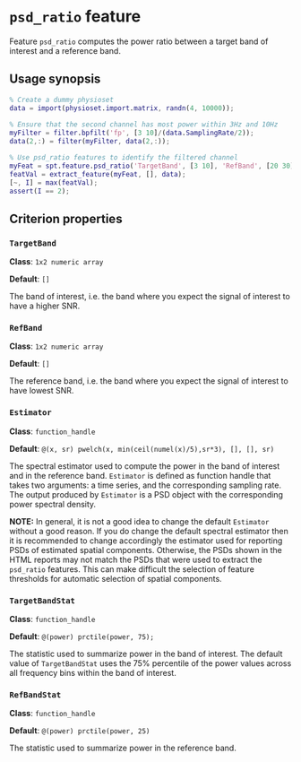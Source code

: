 `psd_ratio` feature
========

Feature `psd_ratio` computes the power ratio between a target band of 
interest and a reference band.


## Usage synopsis

```matlab
% Create a dummy physioset
data = import(physioset.import.matrix, randn(4, 10000));
  
% Ensure that the second channel has most power within 3Hz and 10Hz
myFilter = filter.bpfilt('fp', [3 10]/(data.SamplingRate/2));
data(2,:) = filter(myFilter, data(2,:));

% Use psd_ratio features to identify the filtered channel
myFeat = spt.feature.psd_ratio('TargetBand', [3 10], 'RefBand', [20 30]);
featVal = extract_feature(myFeat, [], data);
[~, I] = max(featVal);
assert(I == 2);
```


## Criterion properties

### `TargetBand`

__Class__: `1x2 numeric array`

__Default__: `[]`

The band of interest, i.e. the band where you expect the signal of interest
to have a higher SNR.


### `RefBand`

__Class__: `1x2 numeric array`

__Default__: `[]`

The reference band, i.e. the band where you expect the signal of interest 
to have lowest SNR.


### `Estimator`

__Class__: `function_handle`

__Default__: `@(x, sr) pwelch(x, min(ceil(numel(x)/5),sr*3), [], [], sr)`

The spectral estimator used to compute the power in the band of interest 
and in the reference band. `Estimator` is defined as function handle that 
takes two arguments: a time series, and the corresponding sampling rate. 
The output produced by `Estimator` is a PSD object with the corresponding
power spectral density.

__NOTE:__ In general, it is not a good idea to change the default 
`Estimator` without a good reason. If you do change the default spectral 
estimator then it is recommended to change accordingly the estimator used
for reporting PSDs of estimated spatial components. Otherwise, the PSDs
shown in the HTML reports may not match the PSDs that were used to extract 
the `psd_ratio` features. This can make difficult the selection of feature 
thresholds for automatic selection of spatial components. 

### `TargetBandStat`

__Class__: `function_handle`

__Default__: `@(power) prctile(power, 75);`

The statistic used to summarize power in the band of interest. The default 
value of `TargetBandStat` uses the 75% percentile of the power values across all
frequency bins within the band of interest.


### `RefBandStat`

__Class__: `function_handle`

__Default__: `@(power) prctile(power, 25)`

The statistic used to summarize power in the reference band.

